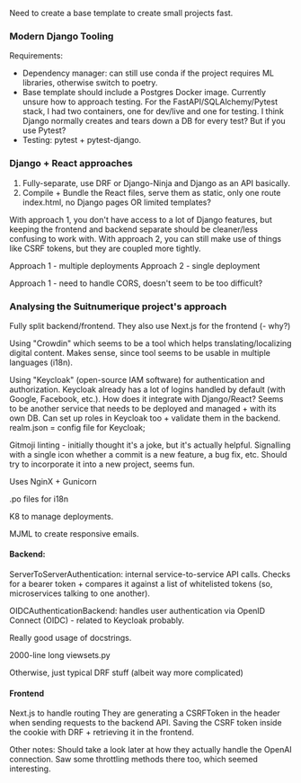 Need to create a base template to create small projects fast.

### Modern Django Tooling

Requirements:
- Dependency manager: can still use conda if the project requires ML libraries, otherwise switch to poetry.
- Base template should include a Postgres Docker image. Currently unsure how to approach testing. For the FastAPI/SQLAlchemy/Pytest stack, I had two containers, one for dev/live and one for testing. I think Django normally creates and tears down a DB for every test? But if you use Pytest?
- Testing: pytest + pytest-django.

### Django + React approaches
1. Fully-separate, use DRF or Django-Ninja and Django as an API basically.
2. Compile + Bundle the React files, serve them as static, only one route index.html, no Django pages OR limited templates? 

With approach 1, you don't have access to a lot of Django features, but keeping the frontend and backend separate should be cleaner/less confusing to work with.
With approach 2, you can still make use of things like CSRF tokens, but they are coupled more tightly.

Approach 1 - multiple deployments
Approach 2 - single deployment

Approach 1 - need to handle CORS, doesn't seem to be too difficult?

### Analysing the Suitnumerique project's approach

Fully split backend/frontend. They also use Next.js for the frontend (- why?)

Using "Crowdin" which seems to be a tool which helps translating/localizing digital content. Makes sense, since tool seems to be usable in multiple languages (i18n).

Using "Keycloak" (open-source IAM software) for authentication and authorization. 
Keycloak already has a lot of logins handled by default (with Google, Facebook, etc.).
How does it integrate with Django/React?
Seems to be another service that needs to be deployed and managed + with its own DB.
Can set up roles in Keycloak too + validate them in the backend.
realm.json = config file for Keycloak;

Gitmoji linting - initially thought it's a joke, but it's actually helpful. Signalling with a single icon whether a commit is a new feature, a bug fix, etc. Should try to incorporate it into a new project, seems fun.

Uses NginX + Gunicorn

.po files for i18n

K8 to manage deployments.

MJML to create responsive emails.

#### Backend:
ServerToServerAuthentication: internal service-to-service API calls. Checks for a bearer token + compares it against a list of whitelisted tokens (so, microservices talking to one another).

OIDCAuthenticationBackend: handles user authentication via OpenID Connect (OIDC) - related to Keycloak probably.

Really good usage of docstrings.

2000-line long viewsets.py

Otherwise, just typical DRF stuff (albeit way more complicated)

#### Frontend
Next.js to handle routing
They are generating a CSRFToken in the header when sending requests to the backend API.
Saving the CSRF token inside the cookie with DRF + retrieving it in the frontend.

Other notes:
Should take a look later at how they actually handle the OpenAI connection. Saw some throttling methods there too, which seemed interesting.